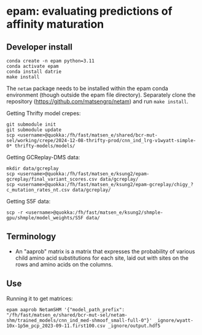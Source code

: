 # epam: evaluating predictions of affinity maturation

## Developer install

    conda create -n epam python=3.11
    conda activate epam
    conda install datrie
    make install

The `netam` package needs to be installed within the epam conda environment (though outside the epam file directory). Separately clone the repository (https://github.com/matsengrp/netam) and run `make install`.

Getting Thrifty model crepes:

    git submodule init
    git submodule update
    scp <username>@quokka:/fh/fast/matsen_e/shared/bcr-mut-sel/working/crepe/2024-12-08-thrifty-prod/cnn_ind_lrg-v1wyatt-simple-0* thrifty-models/models/

Getting GCReplay-DMS data:

    mkdir data/gcreplay
    scp <username>@quokka:/fh/fast/matsen_e/ksung2/epam-gcreplay/final_variant_scores.csv data/gcreplay/
    scp <username>@quokka:/fh/fast/matsen_e/ksung2/epam-gcreplay/chigy_?c_mutation_rates_nt.csv data/gcreplay/

Getting S5F data:

    scp -r <username>@quokka:/fh/fast/matsen_e/ksung2/shmple-gpu/shmple/model_weights/S5F data/


## Terminology

* An "aaprob" matrix is a matrix that expresses the probability of various child amino acid substitutions for each site, laid out with sites on the rows and amino acids on the columns.

## Use

Running it to get matrices:

    epam aaprob NetamSHM '{"model_path_prefix": "/fh/fast/matsen_e/shared/bcr-mut-sel/netam-shm/trained_models/cnn_ind_med-shmoof_small-full-0"}' _ignore/wyatt-10x-1p5m_pcp_2023-09-11.first100.csv _ignore/output.hdf5
